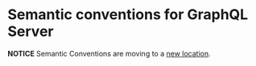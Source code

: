 # Semantic conventions for GraphQL Server

**NOTICE** Semantic Conventions are moving to a
[new location](http://github.com/open-telemetry/semantic-conventions).
